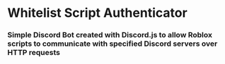 # Whitelist Script Authenticator

### Simple Discord Bot created with Discord.js to allow Roblox scripts to communicate with specified Discord servers over HTTP requests
